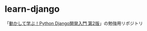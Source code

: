 # learn-django
「[動かして学ぶ！Python Django開発入門 第2版](https://www.shoeisha.co.jp/book/detail/9784798174204)」の勉強用リポジトリ
